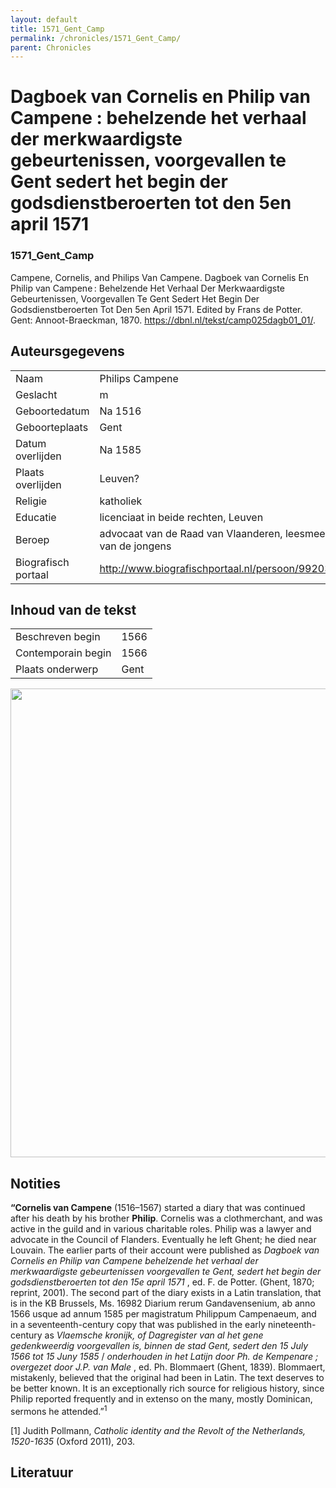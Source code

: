 ```yaml
---
layout: default
title: 1571_Gent_Camp
permalink: /chronicles/1571_Gent_Camp/
parent: Chronicles
--- 
```



# Dagboek van Cornelis en Philip van Campene : behelzende het verhaal der merkwaardigste gebeurtenissen, voorgevallen te Gent sedert het begin der godsdienstberoerten tot den 5en april 1571 

### 1571_Gent_Camp 

Campene, Cornelis, and Philips Van Campene. Dagboek van Cornelis En Philip van Campene : Behelzende Het Verhaal Der Merkwaardigste Gebeurtenissen, Voorgevallen Te Gent Sedert Het Begin Der Godsdienstberoerten Tot Den 5en April 1571. Edited by Frans de Potter. Gent: Annoot-Braeckman, 1870. https://dbnl.nl/tekst/camp025dagb01_01/. 

## Auteursgegevens 

| | | 
| --------------- | --------------- | 
| Naam | Philips Campene | 
| Geslacht | m | 
| Geboortedatum | Na 1516 | 
| Geboorteplaats | Gent | 
| Datum overlijden | Na 1585 | 
| Plaats overlijden | Leuven? | 
| Religie | katholiek | 
| Educatie | licenciaat in beide rechten, Leuven | 
| Beroep | advocaat van de Raad van Vlaanderen, leesmeester van de jongens | 
| Biografisch portaal | http://www.biografischportaal.nl/persoon/99203302 | 

## Inhoud van de tekst 

| | | 
| --------------- | --------------- | 
| Beschreven begin | 1566 | 
| Contemporain begin | 1566 | 
| Plaats onderwerp | Gent | 

[<img src="..\..\barplots_chronicles\1571_Gent_Camp.jpg" width="750"/>](..\..\barplots_chronicles\1571_Gent_Camp.jpg) 

## Notities 

**“Cornelis van Campene** (1516–1567) started a diary that was continued after
his death by his brother **Philip**. Cornelis was a clothmerchant, and was
active in the guild and in various charitable roles. Philip was a lawyer and
advocate in the Council of Flanders. Eventually he left Ghent; he died near
Louvain. The earlier parts of their account were published as _Dagboek van
Cornelis en Philip van Campene behelzende het verhaal der merkwaardigste
gebeurtenissen voorgevallen te Gent, sedert het begin der godsdienstberoerten
tot den 15e april 1571_ , ed. F. de Potter. (Ghent, 1870; reprint, 2001). The
second part of the diary exists in a Latin translation, that is in the KB
Brussels, Ms. 16982  Diarium rerum Gandavensenium, ab anno 1566 usque ad annum
1585 per magistratum Philippum Campenaeum, and in a seventeenth-century copy
that was published in the early nineteenth-century as _Vlaemsche kronĳk, of
Dagregister van al het gene gedenkweerdig voorgevallen is, binnen de stad
Gent, sedert den 15 July 1566 tot 15 Juny 1585_ / _onderhouden in het Latĳn
door Ph. de Kempenare ; overgezet door J.P. van Male_ , ed. Ph. Blommaert
(Ghent, 1839). Blommaert, mistakenly, believed that the original had been in
Latin. The text deserves to be better known. It is an exceptionally rich
source for religious history, since Philip reported frequently and in extenso
on the many, mostly Dominican, sermons he attended.”<sup>1</sup>

[1] Judith Pollmann, _Catholic identity and the Revolt of the Netherlands,
1520-1635_ (Oxford 2011), 203.



## Literatuur 

